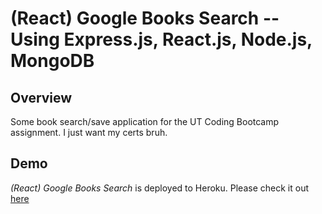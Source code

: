 # (React) Google Books Search -- Using Express.js, React.js, Node.js, MongoDB

## Overview

Some book search/save application for the UT Coding Bootcamp assignment. I just want my certs bruh.

## Demo

*(React) Google Books Search* is deployed to Heroku. Please check it out [here](https://fathomless-falls-68758.herokuapp.com/)
